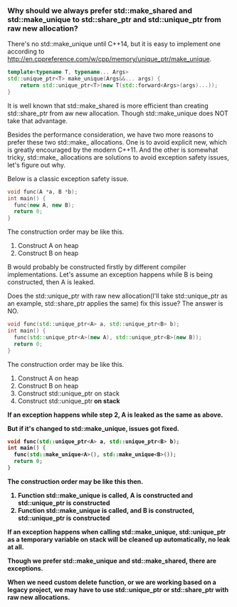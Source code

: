 ### Why should we always prefer std::make_shared and std::make_unique to std::share_ptr and std::unique_ptr from raw new allocation?

There's no std::make_unique until C++14, but it is easy to implement one according to http://en.cppreference.com/w/cpp/memory/unique_ptr/make_unique.

```c++
template<typename T, typename... Args>
std::unique_ptr<T> make_unique(Args&&... args) {
    return std::unique_ptr<T>(new T(std::forward<Args>(args)...));
}
```
It is well known that std::make_shared is more efficient than creating std::share_ptr from aw new allocation. Though std::make_unique does NOT take that advantage.

Besides the performance consideration, we have two more reasons to prefer these two std::make_ allocations. One is to avoid explicit new, which is greatly encouraged by the modern C++11. And the other is somewhat tricky, std::make_ allocations are solutions to avoid exception safety issues, let's figure out why.

Below is a classic exception safety issue.

```c++
void func(A *a, B *b);
int main() {
  func(new A, new B);
  return 0;
}
```

The construction order may be like this.
1. Construct A on heap
2. Construct B on heap

B would probably be constructed firstly by different compiler implementations.
Let's assume an exception happens while B is being constructed, then A is leaked.

Does the std::unique_ptr with raw new allocation(I'll take std::unique_ptr as an example, std::share_ptr applies the same) fix this issue? The answer is NO.

```c++
void func(std::unique_ptr<A> a, std::unique_ptr<B> b);
int main() {
  func(std::unique_ptr<A>(new A), std::unique_ptr<B>(new B));
  return 0;
}
```

The construction order may be like this.
1. Construct A on heap
2. Construct B on heap
3. Construct std::unique_ptr<A> on stack
4. Construct std::unique_ptr<B> on stack

If an exception happens while step 2, A is leaked as the same as above.

But if it's changed to std::make_unique, issues got fixed.
```c++
void func(std::unique_ptr<A> a, std::unique_ptr<B> b);
int main() {
  func(std::make_unique<A>(), std::make_unique<B>());
  return 0;
}
```

The construction order may be like this then.
1. Function std::make_unique<A> is called, A is constructed and std::unique_ptr<A> is constructed
2. Function std::make_unique<B> is called, and B is constructed, std::unique_ptr<B> is constructed

If an exception happens when calling std::make_unique<B>, std::unique_ptr<A> as a temporary variable on stack will be cleaned up automatically, no leak at all.

Though we prefer std::make_unique and std::make_shared, there are exceptions.

When we need custom delete function, or we are working based on a legacy project, we may have to use std::unique_ptr or std::share_ptr with raw new allocations.
